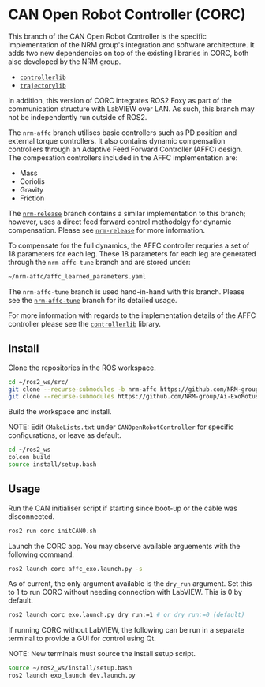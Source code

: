 # CAN Open Robot Controller (CORC)

This branch of the CAN Open Robot Controller is the specific implementation of the NRM group's integration and software architecture. It adds two new dependencies on top of the existing libraries in CORC, both also developed by the NRM group.

- [`controllerlib`](https://github.com/NRM-group/controllerlib)
- [`trajectorylib`](https://github.com/NRM-group/trajectorylib)

In addition, this version of CORC integrates ROS2 Foxy as part of the communication structure with LabVIEW over LAN. As such, this branch may not be independently run outside of ROS2.

The `nrm-affc` branch utilises basic controllers such as PD position and external torque controllers. It also contains dynamic compensation controllers through an Adaptive Feed Forward Controller (AFFC) design. The compesation controllers included in the AFFC implementation are:

- Mass
- Coriolis
- Gravity
- Friction

The [`nrm-release`](https://github.com/NRM-group/CANOpenRobotController/tree/nrm-release) branch contains a similar implementation to this branch; however, uses a direct feed forward control methodolgy for dynamic compensation. Please see [`nrm-release`](https://github.com/NRM-group/CANOpenRobotController/tree/nrm-release) for more information.

To compensate for the full dynamics, the AFFC controller requries a set of 18 parameters for each leg. These 18 parameters for each leg are generated through the `nrm-affc-tune` branch and are stored under: 

```sh
~/nrm-affc/affc_learned_parameters.yaml
```

The `nrm-affc-tune` branch is used hand-in-hand with this branch. Please see the [`nrm-affc-tune`](https://github.com/NRM-group/CANOpenRobotController/tree/nrm-affc-tune) branch for its detailed usage.

For more information with regards to the implementation details of the AFFC controller please see the [`controllerlib`](https://github.com/NRM-group/controllerlib) library.

## Install

Clone the repositories in the ROS workspace.

```sh
cd ~/ros2_ws/src/
git clone --recurse-submodules -b nrm-affc https://github.com/NRM-group/CANOpenRobotController
git clone --recurse-submodules https://github.com/NRM-group/Ai-ExoMotus
```

Build the workspace and install.

NOTE: Edit `CMakeLists.txt` under `CANOpenRobotController` for specific configurations, or leave as default.

```sh
cd ~/ros2_ws
colcon build
source install/setup.bash
```

## Usage

Run the CAN initialiser script if starting since boot-up or the cable was disconnected.

```sh
ros2 run corc initCAN0.sh
```

Launch the CORC app. You may observe available arguements with the following command.

```sh
ros2 launch corc affc_exo.launch.py -s
```

As of current, the only argument available is the `dry_run` argument. Set this to 1 to run CORC without needing connection with LabVIEW. This is 0 by default.

```sh
ros2 launch corc exo.launch.py dry_run:=1 # or dry_run:=0 (default)
```

If running CORC without LabVIEW, the following can be run in a separate terminal to provide a GUI for control using Qt.

NOTE: New terminals must source the install setup script.

```sh
source ~/ros2_ws/install/setup.bash
ros2 launch exo_launch dev.launch.py
```